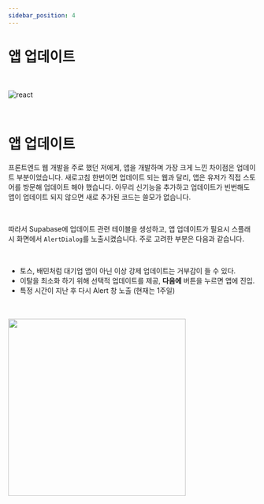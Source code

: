 ```yaml
---
sidebar_position: 4
---
```


# 앱 업데이트

<br/>

![react](https://plus.unsplash.com/premium_photo-1721955487786-76802cbf0812?q=80&w=2832&auto=format&fit=crop&ixlib=rb-4.0.3&ixid=M3wxMjA3fDB8MHxwaG90by1wYWdlfHx8fGVufDB8fHx8fA%3D%3D)

<br/>

# 앱 업데이트

프론트엔드 웹 개발을 주로 했던 저에게, 앱을 개발하며 가장 크게 느낀 차이점은 업데이트 부분이었습니다.
새로고침 한번이면 업데이트 되는 웹과 달리, 앱은 유저가 직접 스토어를 방문해 업데이트 해야 했습니다.
아무리 신기능을 추가하고 업데이트가 빈번해도 앱이 업데이트 되지 않으면 새로 추가된 코드는 쓸모가 없습니다.

<br/>

따라서 Supabase에 업데이트 관련 테이블을 생성하고, 앱 업데이트가 필요시 스플래시 화면에서 `AlertDialog`를 노출시켰습니다.
주로 고려한 부분은 다음과 같습니다.

<br/>

- 토스, 배민처럼 대기업 앱이 아닌 이상 강제 업데이트는 거부감이 들 수 있다.
- 이탈을 최소화 하기 위해 선택적 업데이트를 제공, **다음에** 버튼을 누르면 앱에 진입.
- 특정 시간이 지난 후 다시 Alert 창 노출 (현재는 1주일)

<br/>
<br/>

<img src="/img/sideproject/insights/update.png" width="360px"/>

<br/>
<br/>
